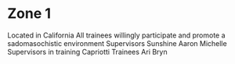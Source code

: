 # Zone 1
Located in California
All trainees willingly participate and promote a sadomasochistic environment
Supervisors
Sunshine
Aaron
Michelle
Supervisors in training
Capriotti
Trainees
Ari Bryn

